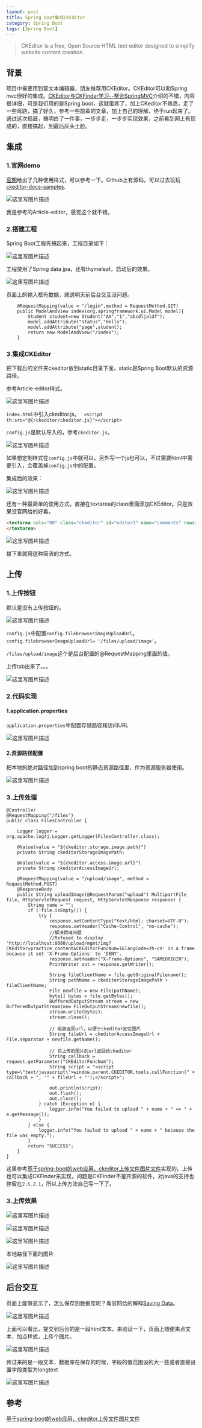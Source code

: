 ```yaml
---
layout: post
title: Spring Boot集成CKEditor
category: Spring Boot 
tags: [Spring Boot]
---
```


>CKEditor is a free, Open Source HTML text editor designed to simplify website content creation.

## 背景

项目中需要用到富文本编辑器，朋友推荐用CKEditor。CKEditor可以和Spring mvc很好的集成。[CKEditor与CKFinder学习--整合SpringMVC](http://blog.csdn.net/frankcheng5143/article/details/50907013)介绍的不错，内容很详细，可是我们用的是Spring boot，这就蛋疼了，加上CKeditor不熟悉，走了一些弯路，搞了好久，参考一些前辈的文章，加上自己的理解，终于run起来了。通过这次捣鼓，搞明白了一件事，一步步走，一步步实现效果，之前看到网上有现成的，直接搞起，到最后灰头土脸。

## 集成
### 1.官网demo
[官网](http://ckeditor.com/)给出了几种使用样式，可以参考一下。Github上有源码，可以过去玩玩[ckeditor-docs-samples](https://github.com/ckeditor/ckeditor-docs-samples).

![这里写图片描述](http://img.blog.csdn.net/20170329181454346?watermark/2/text/aHR0cDovL2Jsb2cuY3Nkbi5uZXQvUmlja3lJVA==/font/5a6L5L2T/fontsize/400/fill/I0JBQkFCMA==/dissolve/70/gravity/SouthEast)

我是参考的Article-editor，感觉这个就不错。

### 2.搭建工程
Spring Boot工程先搞起来，工程目录如下：

![这里写图片描述](http://img.blog.csdn.net/20170329182633556?watermark/2/text/aHR0cDovL2Jsb2cuY3Nkbi5uZXQvUmlja3lJVA==/font/5a6L5L2T/fontsize/400/fill/I0JBQkFCMA==/dissolve/70/gravity/SouthEast)

工程使用了Spring data jpa，还有thymeleaf。启动后的效果。

![这里写图片描述](http://img.blog.csdn.net/20170329182828181?watermark/2/text/aHR0cDovL2Jsb2cuY3Nkbi5uZXQvUmlja3lJVA==/font/5a6L5L2T/fontsize/400/fill/I0JBQkFCMA==/dissolve/70/gravity/SouthEast)

页面上的输入框有数据，就说明天前后台交互没问题。

```
	@RequestMapping(value = "/login",method = RequestMethod.GET)
	public ModelAndView index(org.springframework.ui.Model model){
		Student student=new Student("AA","1","abcdljaldf");
		model.addAttribute("status","Hello");
		model.addAttribute("page",student);
		return new ModelAndView("/index");
	}
```
### 3.集成CKEditor
把下载后的文件夹ckeditor放到static目录下面，static是Spring Boot默认的资源路径。

参考Article-editor样式。

![这里写图片描述](http://img.blog.csdn.net/20170329183452246?watermark/2/text/aHR0cDovL2Jsb2cuY3Nkbi5uZXQvUmlja3lJVA==/font/5a6L5L2T/fontsize/400/fill/I0JBQkFCMA==/dissolve/70/gravity/SouthEast)

`index.html`中引入ckeditor.js。
` <script th:src="@{/ckeditor/ckeditor.js}"></script>`

`config.js`是默认导入的，参考`ckeditor.js`。

![这里写图片描述](http://img.blog.csdn.net/20170330143956027?watermark/2/text/aHR0cDovL2Jsb2cuY3Nkbi5uZXQvUmlja3lJVA==/font/5a6L5L2T/fontsize/400/fill/I0JBQkFCMA==/dissolve/70/gravity/SouthEast)

如果想定制样式在`config.js`中就可以，另外写一个js也可以，不过需要html中需要引入，会覆盖掉`config.js`中的配置。

集成后的效果：			

![这里写图片描述](http://img.blog.csdn.net/20170330140123744?watermark/2/text/aHR0cDovL2Jsb2cuY3Nkbi5uZXQvUmlja3lJVA==/font/5a6L5L2T/fontsize/400/fill/I0JBQkFCMA==/dissolve/70/gravity/SouthEast)

还有一种最简单的使用方式，直接在textarea的class里面添加CKEditor。只是效果没官网给的好看。

```html
<textarea cols="80" class="ckeditor" id="editor1" name="comments" rows="10"> 
</textarea>
```




![这里写图片描述](http://img.blog.csdn.net/20170330145552128?watermark/2/text/aHR0cDovL2Jsb2cuY3Nkbi5uZXQvUmlja3lJVA==/font/5a6L5L2T/fontsize/400/fill/I0JBQkFCMA==/dissolve/70/gravity/SouthEast)

接下来就用这种简洁的方式。

## 上传

### 1.上传按钮
默认是没有上传按钮的。

![这里写图片描述](http://img.blog.csdn.net/20170330150225498?watermark/2/text/aHR0cDovL2Jsb2cuY3Nkbi5uZXQvUmlja3lJVA==/font/5a6L5L2T/fontsize/400/fill/I0JBQkFCMA==/dissolve/70/gravity/SouthEast)

`config.js`中配置`config.filebrowserImageUploadUrl`。
​	
`config.filebrowserImageUploadUrl= '/files/upload/image'`。

`/files/upload/image`这个是后台配置的@RequestMapping里面的值。

上传tab出来了。。。

![这里写图片描述](http://img.blog.csdn.net/20170330150314592?watermark/2/text/aHR0cDovL2Jsb2cuY3Nkbi5uZXQvUmlja3lJVA==/font/5a6L5L2T/fontsize/400/fill/I0JBQkFCMA==/dissolve/70/gravity/SouthEast)

### 2.代码实现
#### 1.application.properties
`application.properties`中配置存储路径和访问URL

 ![这里写图片描述](http://img.blog.csdn.net/20170330154850955?watermark/2/text/aHR0cDovL2Jsb2cuY3Nkbi5uZXQvUmlja3lJVA==/font/5a6L5L2T/fontsize/400/fill/I0JBQkFCMA==/dissolve/70/gravity/SouthEast)

#### 2.资源路径配置
把本地的绝对路径加到spring boot的静态资源路径里，作为资源服务器使用。

![这里写图片描述](http://img.blog.csdn.net/20170330155041395?watermark/2/text/aHR0cDovL2Jsb2cuY3Nkbi5uZXQvUmlja3lJVA==/font/5a6L5L2T/fontsize/400/fill/I0JBQkFCMA==/dissolve/70/gravity/SouthEast)

### 3.上传处理

```
@Controller
@RequestMapping("/files")
public class FilesController {

	Logger logger = org.apache.log4j.Logger.getLogger(FilesController.class);

	@Value(value = "${ckeditor.storage.image.path}")
	private String ckeditorStorageImagePath;

	@Value(value = "${ckeditor.access.image.url}")
	private String ckeditorAccessImageUrl;

	@RequestMapping(value = "/upload/image", method = RequestMethod.POST)
	@ResponseBody
	public String uploadImage(@RequestParam("upload") MultipartFile file, HttpServletRequest request, HttpServletResponse response) {
		String name = "";
		if (!file.isEmpty()) {
			try {
				response.setContentType("text/html; charset=UTF-8");
				response.setHeader("Cache-Control", "no-cache");
				//解决跨域问题
				//Refused to display 'http://localhost:8080/upload/mgmt/img?CKEditor=practice_content&CKEditorFuncNum=1&langCode=zh-cn' in a frame because it set 'X-Frame-Options' to 'DENY'.
				response.setHeader("X-Frame-Options", "SAMEORIGIN");
				PrintWriter out = response.getWriter();

				String fileClientName = file.getOriginalFilename();
				String pathName = ckeditorStorageImagePath + fileClientName;
				File newfile = new File(pathName);
				byte[] bytes = file.getBytes();
				BufferedOutputStream stream = new BufferedOutputStream(new FileOutputStream(newfile));
				stream.write(bytes);
				stream.close();

				// 组装返回url，以便于ckeditor定位图片
				String fileUrl = ckeditorAccessImageUrl + File.separator + newfile.getName();

				// 将上传的图片的url返回给ckeditor
				String callback = request.getParameter("CKEditorFuncNum");
				String script = "<script type=\"text/javascript\">window.parent.CKEDITOR.tools.callFunction(" + callback + ", '" + fileUrl + "');</script>";

				out.println(script);
				out.flush();
				out.close();
			} catch (Exception e) {
				logger.info("You failed to upload " + name + " => " + e.getMessage());
			}
		} else {
			logger.info("You failed to upload " + name + " because the file was empty.");
		}
		return "SUCCESS";
	}
}
```

这里参考[基于spring-boot的web应用，ckeditor上传文件图片文件](http://www.cnblogs.com/shihuc/p/5104713.html)实现的。上传也可以集成CKFinder来实现，问题是CKFinder不是开源的软件，对java的支持也停留在`2.6.2.1`，所以上传方法自己写一下了。

### 3.上传效果

![这里写图片描述](http://img.blog.csdn.net/20170330162102406?watermark/2/text/aHR0cDovL2Jsb2cuY3Nkbi5uZXQvUmlja3lJVA==/font/5a6L5L2T/fontsize/400/fill/I0JBQkFCMA==/dissolve/70/gravity/SouthEast)

![这里写图片描述](http://img.blog.csdn.net/20170330162129638?watermark/2/text/aHR0cDovL2Jsb2cuY3Nkbi5uZXQvUmlja3lJVA==/font/5a6L5L2T/fontsize/400/fill/I0JBQkFCMA==/dissolve/70/gravity/SouthEast)

![这里写图片描述](http://img.blog.csdn.net/20170330162201657?watermark/2/text/aHR0cDovL2Jsb2cuY3Nkbi5uZXQvUmlja3lJVA==/font/5a6L5L2T/fontsize/400/fill/I0JBQkFCMA==/dissolve/70/gravity/SouthEast)

本地路径下面的图片

![这里写图片描述](http://img.blog.csdn.net/20170330162455521?watermark/2/text/aHR0cDovL2Jsb2cuY3Nkbi5uZXQvUmlja3lJVA==/font/5a6L5L2T/fontsize/400/fill/I0JBQkFCMA==/dissolve/70/gravity/SouthEast)

## 后台交互
页面上能够显示了，怎么保存到数据库呢？看官网给的解释[Saving Data](http://sdk.ckeditor.com/samples/savetextarea.html)。

![这里写图片描述](http://img.blog.csdn.net/20170330164308726?watermark/2/text/aHR0cDovL2Jsb2cuY3Nkbi5uZXQvUmlja3lJVA==/font/5a6L5L2T/fontsize/400/fill/I0JBQkFCMA==/dissolve/70/gravity/SouthEast)

上面可以看出，提交到后台的是一段html文本。来验证一下，页面上随便来点文本，加点样式，上传个图片。

![这里写图片描述](http://img.blog.csdn.net/20170330164606978?watermark/2/text/aHR0cDovL2Jsb2cuY3Nkbi5uZXQvUmlja3lJVA==/font/5a6L5L2T/fontsize/400/fill/I0JBQkFCMA==/dissolve/70/gravity/SouthEast)

传过来的是一段文本，数据库在保存的时候，字段的值范围设的大一些或者直接设置字段类型为longtext

![这里写图片描述](http://img.blog.csdn.net/20170330164840776?watermark/2/text/aHR0cDovL2Jsb2cuY3Nkbi5uZXQvUmlja3lJVA==/font/5a6L5L2T/fontsize/400/fill/I0JBQkFCMA==/dissolve/70/gravity/SouthEast)

## 参考
[基于spring-boot的web应用，ckeditor上传文件图片文件](http://www.cnblogs.com/shihuc/p/5104713.html)



